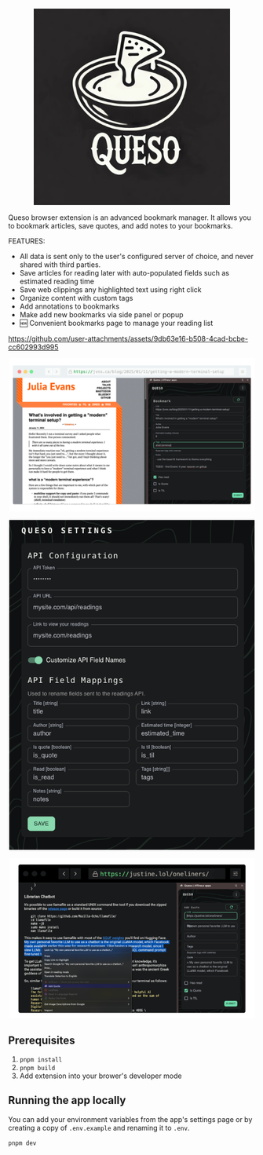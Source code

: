 <p align="center">
    <img alt="Extension sidebar screenshot" src="https://github.com/Amber-Williams/queso-browser-extension/blob/main/assets/logo.gif" width="400"/>
</p>

Queso browser extension is an advanced bookmark manager. It allows you to bookmark articles, save quotes, and add notes to your bookmarks.

FEATURES:
- All data is sent only to the user's configured server of choice, and never shared with third parties.
- Save articles for reading later with auto-populated fields such as estimated reading time
- Save web clippings any highlighted text using right click
- Organize content with custom tags
- Add annotations to bookmarks
- Make add new bookmarks via side panel or popup
- 🆕 Convenient bookmarks page to manage your reading list

https://github.com/user-attachments/assets/9db63e16-b508-4cad-bcbe-cc602993d995


<p align="center">
    <img alt="Extension sidebar screenshot"  src="https://github.com/Amber-Williams/queso-browser-extension/blob/main/assets/sidebar.png" width="500"/>
</p>

<p align="center">
    <img alt="Extension sidebar screenshot"  src="https://github.com/Amber-Williams/queso-browser-extension/blob/main/assets/settings.png" width="500"/>
</p>

<p align="center">
    <img alt="Extension sidebar screenshot"  src="https://github.com/Amber-Williams/queso-browser-extension/blob/main/assets/quote.png" width="500"/>
</p>

## Prerequisites

1. `pnpm install`
2. `pnpm build`
3. Add extension into your brower's developer mode

## Running the app locally

You can add your environment variables from the app's settings page or by creating a copy of `.env.example` and renaming it to `.env`.

```shell
pnpm dev
```
